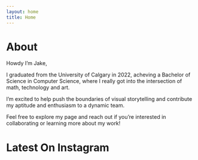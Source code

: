 ```yaml
---
layout: home
title: Home
---
```


# About

Howdy I’m Jake,

I graduated from the University of Calgary in 2022, acheving a Bachelor of Science in Computer Science, where I really got into the intersection of math, technology and art.

I’m excited to help push the boundaries of visual storytelling and contribute my aptitude and enthusiasm to a dynamic team. 

Feel free to explore my page and reach out if you’re interested in collaborating or learning more about my work!

# Latest On Instagram

<script src="https://static.elfsight.com/platform/platform.js" async></script>
<div class="elfsight-app-64b2201c-fcf9-45ee-8635-dc1203b09868" data-elfsight-app-lazy></div>